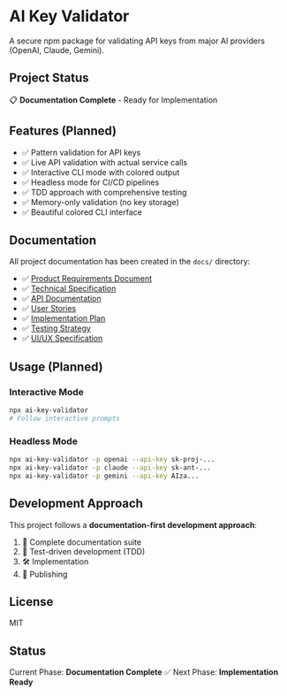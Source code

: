 # AI Key Validator

A secure npm package for validating API keys from major AI providers (OpenAI, Claude, Gemini).

## Project Status

📋 **Documentation Complete** - Ready for Implementation

## Features (Planned)

- ✅ Pattern validation for API keys
- ✅ Live API validation with actual service calls
- ✅ Interactive CLI mode with colored output
- ✅ Headless mode for CI/CD pipelines
- ✅ TDD approach with comprehensive testing
- ✅ Memory-only validation (no key storage)
- ✅ Beautiful colored CLI interface

## Documentation

All project documentation has been created in the `docs/` directory:

- ✅ [Product Requirements Document](./docs/prd.md)
- ✅ [Technical Specification](./docs/technical-specification.md)
- ✅ [API Documentation](./docs/api-documentation.md)
- ✅ [User Stories](./docs/user-stories.md)
- ✅ [Implementation Plan](./docs/plan.md)
- ✅ [Testing Strategy](./docs/testing-strategy.md)
- ✅ [UI/UX Specification](./docs/ui-ux-spec.md)

## Usage (Planned)

### Interactive Mode
```bash
npx ai-key-validator
# Follow interactive prompts
```

### Headless Mode
```bash
npx ai-key-validator -p openai --api-key sk-proj-...
npx ai-key-validator -p claude --api-key sk-ant-...
npx ai-key-validator -p gemini --api-key AIza...
```

## Development Approach

This project follows a **documentation-first development approach**:

1. 📝 Complete documentation suite
2. 🧪 Test-driven development (TDD)  
3. 🛠️ Implementation
4. 🚀 Publishing

## License

MIT

## Status

Current Phase: **Documentation Complete** ✅
Next Phase: **Implementation Ready**